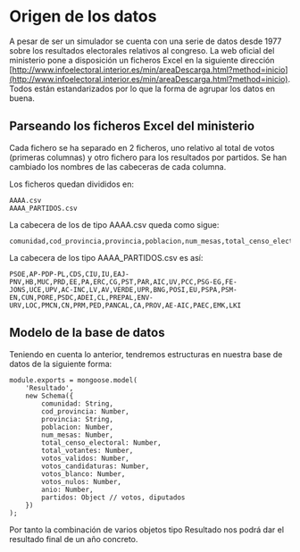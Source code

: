 # Origen de los datos #

A pesar de ser un simulador se cuenta con una serie de datos desde 1977 sobre los
resultados electorales relativos al congreso. La web oficial del ministerio pone a disposición
un ficheros Excel en la siguiente dirección [http://www.infoelectoral.interior.es/min/areaDescarga.html?method=inicio](http://www.infoelectoral.interior.es/min/areaDescarga.html?method=inicio). Todos están estandarizados por lo que la 
forma de agrupar los datos en buena.

## Parseando los ficheros Excel del ministerio ##

Cada fichero se ha separado en 2 ficheros, uno relativo al total de votos (primeras columnas) y otro fichero
para los resultados por partidos. Se han cambiado los nombres de las cabeceras de cada columna.

Los ficheros quedan divididos en:

	AAAA.csv
	AAAA_PARTIDOS.csv

La cabecera de los de tipo AAAA.csv queda como sigue:

	comunidad,cod_provincia,provincia,poblacion,num_mesas,total_censo_electoral,total_votantes,votos_validos,votos_candidaturas,votos_blanco,votos_nulos,anio

La cabecera de los tipo AAAA_PARTIDOS.csv es así:

	PSOE,AP-PDP-PL,CDS,CIU,IU,EAJ-PNV,HB,MUC,PRD,EE,PA,ERC,CG,PST,PAR,AIC,UV,PCC,PSG-EG,FE-JONS,UCE,UPV,AC-INC,LV,AV,VERDE,UPR,BNG,POSI,EU,PSPA,PSM-EN,CUN,PORE,PSDC,ADEI,CL,PREPAL,ENV-URV,LOC,PMCN,CN,PRM,PED,PANCAL,CA,PROV,AE-AIC,PAEC,EMK,LKI

## Modelo de la base de datos ##

Teniendo en cuenta lo anterior, tendremos estructuras en nuestra base de datos de la siguiente forma:

	module.exports = mongoose.model(
	    'Resultado',
	    new Schema({
	        comunidad: String,
	        cod_provincia: Number,
	        provincia: String,
	        poblacion: Number,
	        num_mesas: Number,
	        total_censo_electoral: Number,
	        total_votantes: Number,
	        votos_validos: Number,
	        votos_candidaturas: Number,
	        votos_blanco: Number,
	        votos_nulos: Number,
	        anio: Number,
	        partidos: Object // votos, diputados
	    })
	);

Por tanto la combinación de varios objetos tipo Resultado nos podrá dar el resultado final de un año concreto.